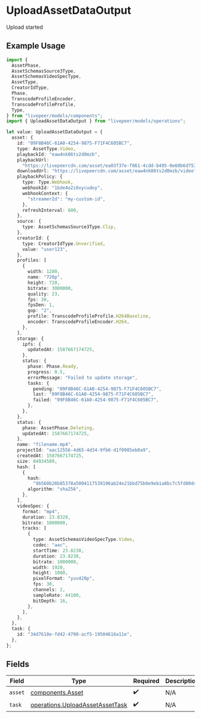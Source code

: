# UploadAssetDataOutput

Upload started

## Example Usage

```typescript
import {
  AssetPhase,
  AssetSchemasSource3Type,
  AssetSchemasVideoSpecType,
  AssetType,
  CreatorIdType,
  Phase,
  TranscodeProfileEncoder,
  TranscodeProfileProfile,
  Type,
} from "livepeer/models/components";
import { UploadAssetDataOutput } from "livepeer/models/operations";

let value: UploadAssetDataOutput = {
  asset: {
    id: "09F8B46C-61A0-4254-9875-F71F4C605BC7",
    type: AssetType.Video,
    playbackId: "eaw4nk06ts2d0mzb",
    playbackUrl:
      "https://livepeercdn.com/asset/ea03f37e-f861-4cdd-b495-0e60b6d753ad/index.m3u8",
    downloadUrl: "https://livepeercdn.com/asset/eaw4nk06ts2d0mzb/video",
    playbackPolicy: {
      type: Type.Webhook,
      webhookId: "1bde4o2i6xycudoy",
      webhookContext: {
        "streamerId": "my-custom-id",
      },
      refreshInterval: 600,
    },
    source: {
      type: AssetSchemasSource3Type.Clip,
    },
    creatorId: {
      type: CreatorIdType.Unverified,
      value: "user123",
    },
    profiles: [
      {
        width: 1280,
        name: "720p",
        height: 720,
        bitrate: 3000000,
        quality: 23,
        fps: 30,
        fpsDen: 1,
        gop: "2",
        profile: TranscodeProfileProfile.H264Baseline,
        encoder: TranscodeProfileEncoder.H264,
      },
    ],
    storage: {
      ipfs: {
        updatedAt: 1587667174725,
      },
      status: {
        phase: Phase.Ready,
        progress: 0.5,
        errorMessage: "Failed to update storage",
        tasks: {
          pending: "09F8B46C-61A0-4254-9875-F71F4C605BC7",
          last: "09F8B46C-61A0-4254-9875-F71F4C605BC7",
          failed: "09F8B46C-61A0-4254-9875-F71F4C605BC7",
        },
      },
    },
    status: {
      phase: AssetPhase.Deleting,
      updatedAt: 1587667174725,
    },
    name: "filename.mp4",
    projectId: "aac12556-4d65-4d34-9fb6-d1f0985eb0a9",
    createdAt: 1587667174725,
    size: 84934509,
    hash: [
      {
        hash:
          "9b560b28b85378a5004117539196ab24e21bbd75b0e9eb1a8bc7c5fd80dc5b57",
        algorithm: "sha256",
      },
    ],
    videoSpec: {
      format: "mp4",
      duration: 23.8328,
      bitrate: 1000000,
      tracks: [
        {
          type: AssetSchemasVideoSpecType.Video,
          codec: "aac",
          startTime: 23.8238,
          duration: 23.8238,
          bitrate: 1000000,
          width: 1920,
          height: 1080,
          pixelFormat: "yuv420p",
          fps: 30,
          channels: 2,
          sampleRate: 44100,
          bitDepth: 16,
        },
      ],
    },
  },
  task: {
    id: "34d7618e-fd42-4798-acf5-19504616a11e",
  },
};
```

## Fields

| Field                                                                              | Type                                                                               | Required                                                                           | Description                                                                        |
| ---------------------------------------------------------------------------------- | ---------------------------------------------------------------------------------- | ---------------------------------------------------------------------------------- | ---------------------------------------------------------------------------------- |
| `asset`                                                                            | [components.Asset](../../models/components/asset.md)                               | :heavy_check_mark:                                                                 | N/A                                                                                |
| `task`                                                                             | [operations.UploadAssetAssetTask](../../models/operations/uploadassetassettask.md) | :heavy_check_mark:                                                                 | N/A                                                                                |